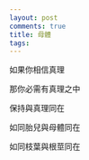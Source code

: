 ```yaml
---
layout: post
comments: true
title: 母體
tags: 
---
```

如果你相信真理

那你必需有真理之中

保持與真理同在

如同胎兒與母體同在

如同枝葉與根莖同在


